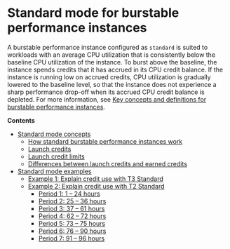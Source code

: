 # Standard mode for burstable performance instances<a name="burstable-performance-instances-standard-mode"></a>

A burstable performance instance configured as `standard` is suited to workloads with an average CPU utilization that is consistently below the baseline CPU utilization of the instance\. To burst above the baseline, the instance spends credits that it has accrued in its CPU credit balance\. If the instance is running low on accrued credits, CPU utilization is gradually lowered to the baseline level, so that the instance does not experience a sharp performance drop\-off when its accrued CPU credit balance is depleted\. For more information, see [Key concepts and definitions for burstable performance instances](burstable-credits-baseline-concepts.md)\.

**Contents**
+ [Standard mode concepts](burstable-performance-instances-standard-mode-concepts.md)
  + [How standard burstable performance instances work](burstable-performance-instances-standard-mode-concepts.md#how-burstable-performance-instances-standard-works)
  + [Launch credits](burstable-performance-instances-standard-mode-concepts.md#launch-credits)
  + [Launch credit limits](burstable-performance-instances-standard-mode-concepts.md#launch-credit-limits)
  + [Differences between launch credits and earned credits](burstable-performance-instances-standard-mode-concepts.md#burstable-performance-instances-diff-launch-earned-credits)
+ [Standard mode examples](standard-mode-examples.md)
  + [Example 1: Explain credit use with T3 Standard](standard-mode-examples.md#t3_standard_example)
  + [Example 2: Explain credit use with T2 Standard](standard-mode-examples.md#t2-standard-example)
    + [Period 1: 1 – 24 hours](standard-mode-examples.md#period-1)
    + [Period 2: 25 – 36 hours](standard-mode-examples.md#period-2)
    + [Period 3: 37 – 61 hours](standard-mode-examples.md#period-3)
    + [Period 4: 62 – 72 hours](standard-mode-examples.md#period-4)
    + [Period 5: 73 – 75 hours](standard-mode-examples.md#period-5)
    + [Period 6: 76 – 90 hours](standard-mode-examples.md#period-6)
    + [Period 7: 91 – 96 hours](standard-mode-examples.md#period-7)